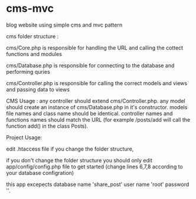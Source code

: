 # cms-mvc
blog website using simple cms and mvc pattern

cms folder structure :

cms/Core.php is responsible for handling the URL and calling the cottect functions and modules

cms/Database.php is responsible for connecting to the database and performing quries

cms/Controller.php is responsible for calling the correct models and views and passing data to views

CMS Usage :
any controller should extend cms/Controller.php.
any model should create an instance of cms/Database.php in it's constructor.
models file names and class name should be identical.
controller names and functions names should match the URL (for example /posts/add will call the function add() in the class Posts).

Project Usage:

edit .htaccess file if you change the folder structure,

if you don't change the folder structure you should only edit app/config/config.php file to get started (change lines 6,7,8 according to your database configration)

this app excepects database name 'share_post' user name 'root' password ''.


